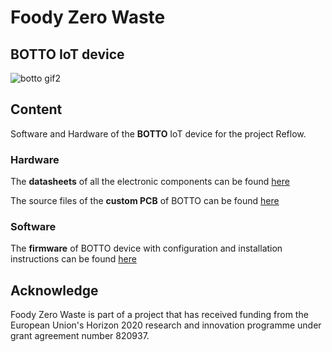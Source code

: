# Foody Zero Waste
## BOTTO IoT device

![botto gif2](https://user-images.githubusercontent.com/642555/156587803-f04144c5-fbde-4d3d-ae92-95c38a7dd430.gif)

## Content

Software and Hardware of the **BOTTO** IoT device for the project Reflow.

### Hardware

The **datasheets** of all the electronic components can be found [here](https://github.com/reflow-project/Milan-pilot/tree/main/Foody%20Zero%20Waste/physical-device/Hardware/Components%20Datasheet/)

The source files of the **custom PCB** of BOTTO can be found [here](https://github.com/reflow-project/Milan-pilot/tree/main/Foody%20Zero%20Waste/physical-device/Hardware/PCB/)

### Software

The **firmware** of BOTTO device with configuration and installation instructions can be found [here](https://github.com/reflow-project/Milan-pilot/tree/main/Foody%20Zero%20Waste/physical-device/Software/)

## Acknowledge
Foody Zero Waste is part of a project that has received funding from the European Union's Horizon 2020 research and innovation programme under grant agreement number 820937.
